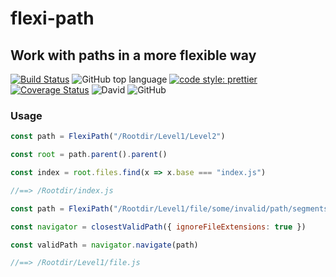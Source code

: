 # flexi-path

## Work with paths in a more flexible way

[![Build Status](https://travis-ci.com/jaspenlind/flexi-path.svg?branch=master)](https://travis-ci.com/jaspenlind/flexi-path)
![GitHub top language](https://img.shields.io/github/languages/top/jaspenlind/flexi-path)
[![code style: prettier](https://img.shields.io/badge/code_style-prettier-ff69b4.svg?style=flat-square)](https://github.com/prettier/prettier)
[![Coverage Status](https://coveralls.io/repos/jaspenlind/flexi-path/badge.svg?branch=master)](https://coveralls.io/r/jaspenlind/flexi-path?branch=master)
![David](https://img.shields.io/david/dev/jaspenlind/flexi-path)
![GitHub](https://img.shields.io/github/license/jaspenlind/flexi-path)

### Usage

```js
const path = FlexiPath("/Rootdir/Level1/Level2")

const root = path.parent().parent()

const index = root.files.find(x => x.base === "index.js")

//==> /Rootdir/index.js
```

```js
const path = FlexiPath("/Rootdir/Level1/file/some/invalid/path/segments")

const navigator = closestValidPath({ ignoreFileExtensions: true })

const validPath = navigator.navigate(path)

//==> /Rootdir/Level1/file.js
```
